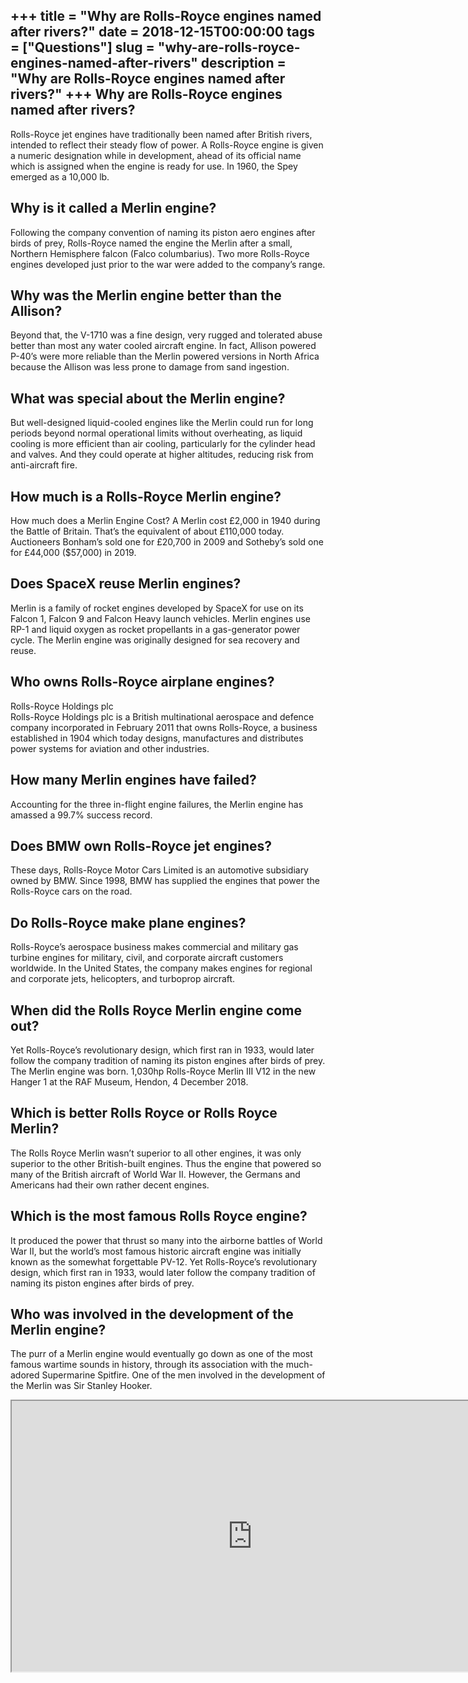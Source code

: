 +++
title = "Why are Rolls-Royce engines named after rivers?"
date = 2018-12-15T00:00:00
tags = ["Questions"]
slug = "why-are-rolls-royce-engines-named-after-rivers"
description = "Why are Rolls-Royce engines named after rivers?"
+++
Why are Rolls-Royce engines named after rivers?
-----------------------------------------------

Rolls-Royce jet engines have traditionally been named after British rivers, intended to reflect their steady flow of power. A Rolls-Royce engine is given a numeric designation while in development, ahead of its official name which is assigned when the engine is ready for use. In 1960, the Spey emerged as a 10,000 lb.

Why is it called a Merlin engine?
---------------------------------

Following the company convention of naming its piston aero engines after birds of prey, Rolls-Royce named the engine the Merlin after a small, Northern Hemisphere falcon (Falco columbarius). Two more Rolls-Royce engines developed just prior to the war were added to the company’s range.

Why was the Merlin engine better than the Allison?
--------------------------------------------------

Beyond that, the V-1710 was a fine design, very rugged and tolerated abuse better than most any water cooled aircraft engine. In fact, Allison powered P-40’s were more reliable than the Merlin powered versions in North Africa because the Allison was less prone to damage from sand ingestion.

What was special about the Merlin engine?
-----------------------------------------

But well-designed liquid-cooled engines like the Merlin could run for long periods beyond normal operational limits without overheating, as liquid cooling is more efficient than air cooling, particularly for the cylinder head and valves. And they could operate at higher altitudes, reducing risk from anti-aircraft fire.

How much is a Rolls-Royce Merlin engine?
----------------------------------------

How much does a Merlin Engine Cost? A Merlin cost £2,000 in 1940 during the Battle of Britain. That’s the equivalent of about £110,000 today. Auctioneers Bonham’s sold one for £20,700 in 2009 and Sotheby’s sold one for £44,000 ($57,000) in 2019.

Does SpaceX reuse Merlin engines?
---------------------------------

Merlin is a family of rocket engines developed by SpaceX for use on its Falcon 1, Falcon 9 and Falcon Heavy launch vehicles. Merlin engines use RP-1 and liquid oxygen as rocket propellants in a gas-generator power cycle. The Merlin engine was originally designed for sea recovery and reuse.

Who owns Rolls-Royce airplane engines?
--------------------------------------

Rolls-Royce Holdings plc  
Rolls-Royce Holdings plc is a British multinational aerospace and defence company incorporated in February 2011 that owns Rolls-Royce, a business established in 1904 which today designs, manufactures and distributes power systems for aviation and other industries.

How many Merlin engines have failed?
------------------------------------

Accounting for the three in-flight engine failures, the Merlin engine has amassed a 99.7% success record.

Does BMW own Rolls-Royce jet engines?
-------------------------------------

These days, Rolls-Royce Motor Cars Limited is an automotive subsidiary owned by BMW. Since 1998, BMW has supplied the engines that power the Rolls-Royce cars on the road.

Do Rolls-Royce make plane engines?
----------------------------------

Rolls-Royce’s aerospace business makes commercial and military gas turbine engines for military, civil, and corporate aircraft customers worldwide. In the United States, the company makes engines for regional and corporate jets, helicopters, and turboprop aircraft.

When did the Rolls Royce Merlin engine come out?
------------------------------------------------

Yet Rolls-Royce’s revolutionary design, which first ran in 1933, would later follow the company tradition of naming its piston engines after birds of prey. The Merlin engine was born. 1,030hp Rolls-Royce Merlin III V12 in the new Hanger 1 at the RAF Museum, Hendon, 4 December 2018.

Which is better Rolls Royce or Rolls Royce Merlin?
--------------------------------------------------

The Rolls Royce Merlin wasn’t superior to all other engines, it was only superior to the other British-built engines. Thus the engine that powered so many of the British aircraft of World War II. However, the Germans and Americans had their own rather decent engines.

Which is the most famous Rolls Royce engine?
--------------------------------------------

It produced the power that thrust so many into the airborne battles of World War II, but the world’s most famous historic aircraft engine was initially known as the somewhat forgettable PV-12. Yet Rolls-Royce’s revolutionary design, which first ran in 1933, would later follow the company tradition of naming its piston engines after birds of prey.

Who was involved in the development of the Merlin engine?
---------------------------------------------------------

The purr of a Merlin engine would eventually go down as one of the most famous wartime sounds in history, through its association with the much-adored Supermarine Spitfire. One of the men involved in the development of the Merlin was Sir Stanley Hooker.

<iframe allow="accelerometer; autoplay; clipboard-write; encrypted-media; gyroscope; picture-in-picture" allowfullscreen="" class="__youtube_prefs__  epyt-is-override  no-lazyload" data-no-lazy="1" data-origheight="433" data-origwidth="770" data-skipgform_ajax_framebjll="" height="433" id="_ytid_61788" loading="lazy" src="https://www.youtube.com/embed/-fo7SmNuUU4?enablejsapi=1&autoplay=0&cc_load_policy=0&cc_lang_pref=&iv_load_policy=1&loop=0&modestbranding=0&rel=1&fs=1&playsinline=0&autohide=2&theme=dark&color=red&controls=1&" title="YouTube player" width="770"></iframe>